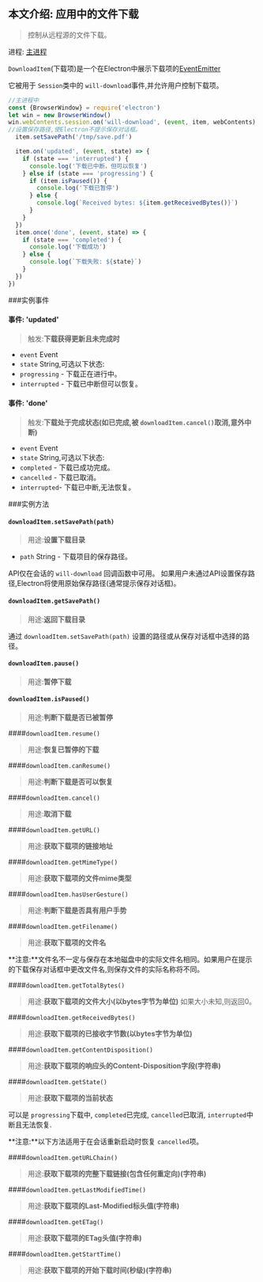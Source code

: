 ## 本文介绍: 应用中的文件下载

> 控制从远程源的文件下载。

进程: [主进程](../glossary.md#main-process) 

 `DownloadItem`(下载项)是一个在Electron中展示下载项的[EventEmitter](http://nodejs.org/api/events.html#events_class_events_eventemitter)
   
它被用于 `Session`类中的 `will-download`事件,并允许用户控制下载项。

```JavaScript
//主进程中
const {BrowserWindow} = require('electron')
let win = new BrowserWindow()
win.webContents.session.on('will-download', (event, item, webContents) => {
//设置保存路径,使Electron不提示保存对话框。
  item.setSavePath('/tmp/save.pdf')

  item.on('updated', (event, state) => {
    if (state === 'interrupted') {
      console.log('下载已中断，但可以恢复')
    } else if (state === 'progressing') {
      if (item.isPaused()) {
        console.log('下载已暂停')
      } else {
        console.log(`Received bytes: ${item.getReceivedBytes()}`)
      }
    }
  })
  item.once('done', (event, state) => {
    if (state === 'completed') {
      console.log('下载成功')
    } else {
      console.log(`下载失败: ${state}`)
    }
  })
})
```

###实例事件

#### 事件: 'updated'
> 触发:**下载获得更新且未完成时**

* `event` Event
* `state` String,可选以下状态:
 * `progressing`  - 下载正在进行中。
 * `interrupted`  - 下载已中断但可以恢复。

#### 事件: 'done'
> 触发:**下载处于完成状态(如已完成,被 `downloadItem.cancel()`取消,意外中断)**

* `event` Event
* `state` String,可选以下状态:
 * `completed`  - 下载已成功完成。
 * `cancelled`  - 下载已取消。
 * `interrupted`- 下载已中断,无法恢复。
 
###实例方法

#### `downloadItem.setSavePath(path)`
> 用途:**设置下载目录**

* `path` String - 下载项目的保存路径。

API仅在会话的 `will-download` 回调函数中可用。
如果用户未通过API设置保存路径,Electron将使用原始保存路径(通常提示保存对话框)。

#### `downloadItem.getSavePath()`
> 用途:**返回下载目录**

通过 `downloadItem.setSavePath(path)` 设置的路径或从保存对话框中选择的路径。

#### `downloadItem.pause()`
> 用途:**暂停下载**

#### `downloadItem.isPaused()`
> 用途:**判断下载是否已被暂停**

####`downloadItem.resume()`
> 用途:**恢复已暂停的下载**

####`downloadItem.canResume()`
> 用途:**判断下载是否可以恢复**

####`downloadItem.cancel()`
> 用途:**取消下载**

####`downloadItem.getURL()`
> 用途:**获取下载项的链接地址**

####`downloadItem.getMimeType()`
> 用途:**获取下载项的文件mime类型**

####`downloadItem.hasUserGesture()`
> 用途:**判断下载是否具有用户手势**

####`downloadItem.getFilename()`
> 用途:**获取下载项的文件名**

 **注意:**文件名不一定与保存在本地磁盘中的实际文件名相同。如果用户在提示的下载保存对话框中更改文件名,则保存文件的实际名称将不同。

####`downloadItem.getTotalBytes()`
> 用途:**获取下载项的文件大小(以bytes字节为单位)**
如果大小未知,则返回0。

####`downloadItem.getReceivedBytes()`
> 用途:**获取下载项的已接收字节数(以bytes字节为单位)**

####`downloadItem.getContentDisposition()`
> 用途:**获取下载项的响应头的Content-Disposition字段(字符串)**

####`downloadItem.getState()`
> 用途:**获取下载项的当前状态**

可以是 `progressing`下载中, `completed`已完成, `cancelled`已取消, `interrupted`中断且无法恢复.

**注意:**以下方法适用于在会话重新启动时恢复 `cancelled`项。

####`downloadItem.getURLChain()`
> 用途:**获取下载项的完整下载链接(包含任何重定向)(字符串)**

####`downloadItem.getLastModifiedTime()`
> 用途:**获取下载项的Last-Modified标头值(字符串)**

####`downloadItem.getETag()`
> 用途:**获取下载项的ETag头值(字符串)**

####`downloadItem.getStartTime()`
> 用途:**获取下载项的开始下载时间(秒级)(字符串)**